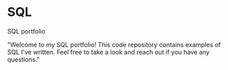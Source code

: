 # SQL
SQL portfolio


"Welcome to my SQL portfolio! This code repository contains examples of SQL I've written. Feel free to take a look and reach out if you have any questions."
